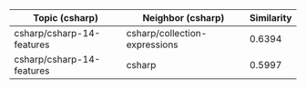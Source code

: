 | Topic (csharp) | Neighbor (csharp) | Similarity |
|-------------|-------------------|------------|
| csharp/csharp-14-features | csharp/collection-expressions | 0.6394 |
| csharp/csharp-14-features | csharp | 0.5997 |
